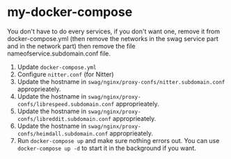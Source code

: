 # my-docker-compose

You don't have to do every services, if you don't want one, remove it from docker-compose.yml (then remove the networks in the swag service part and in the network part) then remove the file nameofservice.subdomain.conf file.

1. Update `docker-compose.yml`
2. Configure `nitter.conf` (for Nitter)
3. Update the hostname in `swag/nginx/proxy-confs/nitter.subdomain.conf` approprieately. 
4. Update the hostname in `swag/nginx/proxy-confs/librespeed.subdomain.conf` approprieately.
5. Update the hostname in `swag/nginx/proxy-confs/libreddit.subdomain.conf` approprieately.
6. Update the hostname in `swag/nginx/proxy-confs/heimdall.subdomain.conf` approprieately.
7. Run `docker-compose up` and make sure nothing errors out. You can use `docker-compose up -d` to start it in the background if you want.

